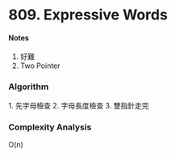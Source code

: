 # 809. Expressive Words

<h4>Notes</h4>

1. 好難
2. Two Pointer




<h3>Algorithm</h3>
1. 先字母檢查
2. 字母長度檢查
3. 雙指針走完

<h3>Complexity Analysis</h3>

O(n)



